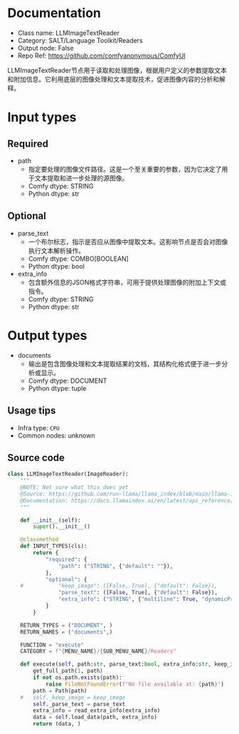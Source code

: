 
# Documentation
- Class name: LLMImageTextReader
- Category: SALT/Language Toolkit/Readers
- Output node: False
- Repo Ref: https://github.com/comfyanonymous/ComfyUI

LLMImageTextReader节点用于读取和处理图像，根据用户定义的参数提取文本和附加信息。它利用底层的图像处理和文本提取技术，促进图像内容的分析和解释。

# Input types
## Required
- path
    - 指定要处理的图像文件路径。这是一个至关重要的参数，因为它决定了用于文本提取和进一步处理的源图像。
    - Comfy dtype: STRING
    - Python dtype: str
## Optional
- parse_text
    - 一个布尔标志，指示是否应从图像中提取文本。这影响节点是否会对图像执行文本解析操作。
    - Comfy dtype: COMBO[BOOLEAN]
    - Python dtype: bool
- extra_info
    - 包含额外信息的JSON格式字符串，可用于提供处理图像的附加上下文或指令。
    - Comfy dtype: STRING
    - Python dtype: str

# Output types
- documents
    - 输出是包含图像处理和文本提取结果的文档，其结构化格式便于进一步分析或显示。
    - Comfy dtype: DOCUMENT
    - Python dtype: tuple


## Usage tips
- Infra type: `CPU`
- Common nodes: unknown


## Source code
```python
class LLMImageTextReader(ImageReader):
    """
    @NOTE: Not sure what this does yet
    @Source: https://github.com/run-llama/llama_index/blob/main/llama-index-integrations/readers/llama-index-readers-file/llama_index/readers/file/image/base.py
    @Documentation: https://docs.llamaindex.ai/en/latest/api_reference/readers/file/#llama_index.readers.file.ImageReader
    """

    def __init__(self):
        super().__init__()

    @classmethod
    def INPUT_TYPES(cls):
        return {
            "required": {
                "path": ("STRING", {"default": ""}),
            },
            "optional": {
    #			"keep_image": ([False, True], {"default": False}),
                "parse_text": ([False, True], {"default": False}),
                "extra_info": ("STRING", {"multiline": True, "dynamicPrompts": False, "default": "{}"}),
            }
        }

    RETURN_TYPES = ("DOCUMENT", )
    RETURN_NAMES = ("documents",)

    FUNCTION = "execute"
    CATEGORY = f"{MENU_NAME}/{SUB_MENU_NAME}/Readers"

    def execute(self, path:str, parse_text:bool, extra_info:str, keep_image:bool=False, fs = None):
        get_full_path(1, path)
        if not os.path.exists(path):
            raise FileNotFoundError(f"No file available at: {path}")
        path = Path(path)
    #	self._keep_image = keep_image
        self._parse_text = parse_text
        extra_info = read_extra_info(extra_info)
        data = self.load_data(path, extra_info)
        return (data, )

```
